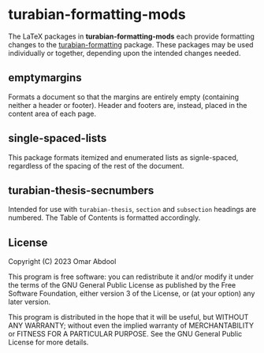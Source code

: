 # turabian-formatting-mods

The LaTeX packages in **turabian-formatting-mods** each provide formatting changes to the [turabian-formatting](https://www.ctan.org/pkg/turabian-formatting) package. These packages may be used individually or together, depending upon the intended changes needed.

## emptymargins
Formats a document so that the margins are entirely empty (containing neither a header or footer). Header and footers are, instead, placed in the content area of each page.

## single-spaced-lists
This package formats itemized and enumerated lists as signle-spaced, regardless of the spacing of the rest of the document.

## turabian-thesis-secnumbers
Intended for use with `turabian-thesis`, `section` and `subsection` headings are numbered. The Table of Contents is formatted accordingly.

## License

Copyright (C) 2023   Omar Abdool

This program is free software: you can redistribute it and/or modify it under the terms of the GNU General Public License as published by the Free Software Foundation, either version 3 of the License, or (at your option) any later version.

This program is distributed in the hope that it will be useful, but WITHOUT ANY WARRANTY; without even the implied warranty of MERCHANTABILITY or FITNESS FOR A PARTICULAR PURPOSE.  See the GNU General Public License for more details.
